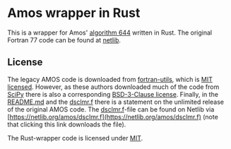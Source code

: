 # Amos wrapper in Rust

This is a wrapper for Amos' [algorithm
644](https://dl.acm.org/doi/10.1145/7921.214331) written in Rust.
The original Fortran 77 code can be found at
[netlib](https://netlib.org/amos/).


## License

The legacy AMOS code is downloaded from
[fortran-utils](https://github.com/certik/fortran-utils/tree/70b239f0e474ffd0ea407a9b20f49d93f34e4c27/src/legacy/amos),
which is [MIT
licensed](https://github.com/certik/fortran-utils/blob/b43bd24cd421509a5bc6d3b9c3eeae8ce856ed88/LICENSE).
However, as these authors downloaded much of the code from
[SciPy](https://github.com/scipy/scipy/tree/7b5ad7a6a921a845bdb170d48c54ab12a45af616/scipy/special/amos)
there is also a corresponding [BSD-3-Clause
license](https://github.com/scipy/scipy/blob/27aaa296daf8f5a81beeb6504ae405719abee626/LICENSE.txt).
Finally, in the [README.md](amos/README.md) and the [dsclmr.f](amos/dsclmr.f)
there is a statement on the unlimited release of the original AMOS code.
The [dsclmr.f](amos/dsclmr.f)-file can be found on Netlib via
[https://netlib.org/amos/dsclmr.f](https://netlib.org/amos/dsclmr.f) (note that
clicking this link downloads the file).

The Rust-wrapper code is licensed under [MIT](LICENSE).
